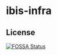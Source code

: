 # ibis-infra

## License
[![FOSSA Status](https://app.fossa.com/api/projects/git%2Bgithub.com%2Fwanglei4687%2Fibis-infra.svg?type=large)](https://app.fossa.com/projects/git%2Bgithub.com%2Fwanglei4687%2Fibis-infra?ref=badge_large)
